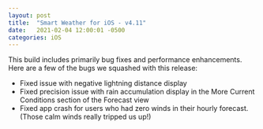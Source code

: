 ```yaml
---
layout: post
title:  "Smart Weather for iOS - v4.11"
date:   2021-02-04 12:00:01 -0500
categories: iOS
---
```

This build includes primarily bug fixes and performance enhancements.  Here are a few of the bugs we squashed with this release:

- Fixed issue with negative lightning distance display
- Fixed precision issue with rain accumulation display in the More Current Conditions section of the Forecast view
- Fixed app crash for users who had zero winds in their hourly forecast. (Those calm winds really tripped us up!)
